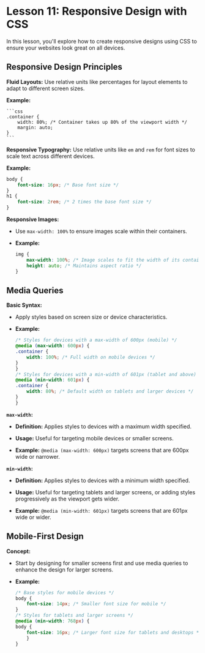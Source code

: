 # **Lesson 11: Responsive Design with CSS**

  
In this lesson, you'll explore how to create responsive designs using CSS to ensure your websites look great on all devices.

## **Responsive Design Principles**

**Fluid Layouts:**  Use relative units like percentages for layout elements to adapt to different screen sizes.

**Example:**

	```css
	.container {
		width: 80%; /* Container takes up 80% of the viewport width */
		margin: auto;
	}
	```

  
 **Responsive Typography:** Use relative units like `em` and `rem` for font sizes to scale text across different devices.

**Example:**

```css
body {
	font-size: 16px; /* Base font size */
} 
h1 {
	font-size: 2rem; /* 2 times the base font size */
}
```

 **Responsive Images:**

- Use `max-width: 100%` to ensure images scale within their containers.

- **Example:**

	```css
	img {
		max-width: 100%; /* Image scales to fit the width of its container */
		height: auto; /* Maintains aspect ratio */
	}
	```

  

## **Media Queries**

  
**Basic Syntax:**

- Apply styles based on screen size or device characteristics.

- **Example:**

	```css
	/* Styles for devices with a max-width of 600px (mobile) */
	@media (max-width: 600px) {
	.container {
		width: 100%; /* Full width on mobile devices */
	}
	}
	/* Styles for devices with a min-width of 601px (tablet and above) */
	@media (min-width: 601px) {
	.container {
		width: 80%; /* Default width on tablets and larger devices */
	}
	}
	```


**`max-width`:**

- **Definition:** Applies styles to devices with a maximum width specified.

- **Usage:** Useful for targeting mobile devices or smaller screens.

- **Example:** `@media (max-width: 600px)` targets screens that are 600px wide or narrower.

  

**`min-width`:**

- **Definition:** Applies styles to devices with a minimum width specified.

- **Usage:** Useful for targeting tablets and larger screens, or adding styles progressively as the viewport gets wider.

- **Example:** `@media (min-width: 601px)` targets screens that are 601px wide or wider.

  

## **Mobile-First Design**

**Concept:**

- Start by designing for smaller screens first and use media queries to enhance the design for larger screens.

- **Example:**

	```css
	/* Base styles for mobile devices */
	body {
		font-size: 14px; /* Smaller font size for mobile */
	}
	/* Styles for tablets and larger screens */
	@media (min-width: 768px) {
	body {
		font-size: 16px; /* Larger font size for tablets and desktops */
		}
	}
	```
<!--stackedit_data:
eyJoaXN0b3J5IjpbMTAwMjA4MTk1OSwtMTk2NzI2MTUzNF19
-->